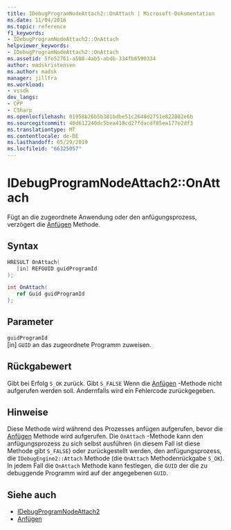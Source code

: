 ```yaml
---
title: IDebugProgramNodeAttach2::OnAttach | Microsoft-Dokumentation
ms.date: 11/04/2016
ms.topic: reference
f1_keywords:
- IDebugProgramNodeAttach2::OnAttach
helpviewer_keywords:
- IDebugProgramNodeAttach2::OnAttach
ms.assetid: 5fe52761-a508-4ab5-abdb-334fb6590334
author: madskristensen
ms.author: madsk
manager: jillfra
ms.workload:
- vssdk
dev_langs:
- CPP
- CSharp
ms.openlocfilehash: 01958b26b5b381bdbe51c2648d2751e822002e6b
ms.sourcegitcommit: 40d612240dc5bea418cd27fdacdf85ea177e2df3
ms.translationtype: MT
ms.contentlocale: de-DE
ms.lasthandoff: 05/29/2019
ms.locfileid: "66325057"
---
```

# <a name="idebugprogramnodeattach2onattach"></a>IDebugProgramNodeAttach2::OnAttach
Fügt an die zugeordnete Anwendung oder den anfügungsprozess, verzögert die [Anfügen](../../../extensibility/debugger/reference/idebugengine2-attach.md) Methode.

## <a name="syntax"></a>Syntax

```cpp
HRESULT OnAttach(
   [in] REFGUID guidProgramId
);
```

```csharp
int OnAttach(
   ref Guid guidProgramId
};
```

## <a name="parameters"></a>Parameter
`guidProgramId`\
[in] `GUID` an das zugeordnete Programm zuweisen.

## <a name="return-value"></a>Rückgabewert
 Gibt bei Erfolg `S_OK` zurück. Gibt `S_FALSE` Wenn die [Anfügen](../../../extensibility/debugger/reference/idebugengine2-attach.md) -Methode nicht aufgerufen werden soll. Andernfalls wird ein Fehlercode zurückgegeben.

## <a name="remarks"></a>Hinweise
 Diese Methode wird während des Prozesses anfügen aufgerufen, bevor die [Anfügen](../../../extensibility/debugger/reference/idebugengine2-attach.md) Methode wird aufgerufen. Die `OnAttach` -Methode kann den anfügungsprozess zu sich selbst ausführen (in diesem Fall ist diese Methode gibt `S_FALSE`) oder zurückgestellt werden, den anfügungsprozess, die `IDebugEngine2::Attach` Methode (die `OnAttach` Methodenrückgabe `S_OK`). In jedem Fall die `OnAttach` Methode kann festlegen, die `GUID` der die zu debuggende Programm wird auf der angegebenen `GUID`.

## <a name="see-also"></a>Siehe auch
- [IDebugProgramNodeAttach2](../../../extensibility/debugger/reference/idebugprogramnodeattach2.md)
- [Anfügen](../../../extensibility/debugger/reference/idebugengine2-attach.md)